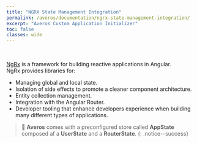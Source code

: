 ```yaml
---
title: "NGRX State Management Integration"
permalink: /averos/documentation/ngrx-state-management-integration/
excerpt: "Averos Custom Application Initializer"
toc: false
classes: wide
---
```

<br/>

[NgRx](https://ngrx.io/) is a framework for building reactive applications in Angular. <br/>
NgRx provides libraries for:
-	Managing global and local state.
-	Isolation of side effects to promote a cleaner component architecture.
-	Entity collection management.
-	Integration with the Angular Router.
-	Developer tooling that enhance developers experience when building many different types of applications.

>🚩 **Averos** comes with a preconfigured store called **AppState** composed af a **UserState** and a **RouterState**.
{: .notice--success}
